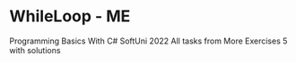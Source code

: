 # WhileLoop - ME
Programming Basics With C# SoftUni 2022
All tasks from More Exercises 5 with solutions 
